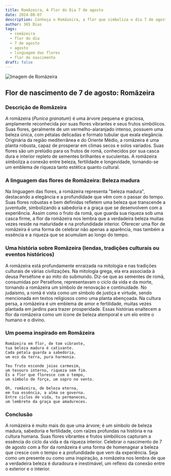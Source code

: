 ```yaml
---
title: Romãzeira, A Flor do Dia 7 de agosto
date: 2024-08-07
description: Conheça o Romãzeira, a flor que simboliza o dia 7 de agosto e seu significado 'Beleza madura'. Explore a beleza e o simbolismo desta flor encantadora.
author: 365 Dias
tags:
  - romãzeira
  - flor do dia
  - 7 de agosto
  - agosto
  - linguagem das flores
  - flor do nascimento
draft: false
---
```


![Imagem de Romãzeira](https://cdn.pixabay.com/photo/2012/09/30/02/58/flowers-58556_1280.jpg#center)


## Flor de nascimento de 7 de agosto: Romãzeira

### Descrição de Romãzeira

A romãzeira (_Punica granatum_) é uma árvore pequena e graciosa, amplamente reconhecida por suas flores vibrantes e seus frutos simbólicos. Suas flores, geralmente de um vermelho-alaranjado intenso, possuem uma beleza única, com pétalas delicadas e formato tubular que exala elegância. Originária da região mediterrânea e do Oriente Médio, a romãzeira é uma planta robusta, capaz de prosperar em climas secos e solos variados. Suas flores são um prelúdio para os frutos de romã, conhecidos por sua casca dura e interior repleto de sementes brilhantes e suculentas. A romãzeira simboliza a conexão entre beleza, fertilidade e longevidade, tornando-se um emblema de riqueza tanto estética quanto cultural.

### A linguagem das flores de Romãzeira: Beleza madura

Na linguagem das flores, a romãzeira representa "beleza madura", destacando a elegância e a profundidade que vêm com o passar do tempo. Suas flores robustas e bem definidas refletem uma beleza que transcende a juventude, simbolizando a sabedoria e a graça que se desenvolvem com a experiência. Assim como o fruto da romã, que guarda sua riqueza sob uma casca firme, a flor da romãzeira nos lembra que a verdadeira beleza muitas vezes reside na maturidade e na profundidade interior. Oferecer uma flor de romãzeira é uma forma de celebrar não apenas a aparência, mas também a essência e a riqueza que se acumulam ao longo do tempo.

### Uma história sobre Romãzeira (lendas, tradições culturais ou eventos históricos)

A romãzeira está profundamente enraizada na mitologia e nas tradições culturais de várias civilizações. Na mitologia grega, ela era associada à deusa Perséfone e ao mito do submundo. Diz-se que as sementes de romã, consumidas por Perséfone, representavam o ciclo da vida e da morte, tornando a romãzeira um símbolo de renovação e continuidade. No judaísmo, a romã é vista como um símbolo de justiça e virtude, sendo mencionada em textos religiosos como uma planta abençoada. Na cultura persa, a romãzeira é um emblema de amor e fertilidade, muitas vezes plantada em jardins para trazer prosperidade. Essas histórias enaltecem a flor da romãzeira como um ícone de beleza atemporal e um elo entre o humano e o divino.

### Um poema inspirado em Romãzeira

```
Romãzeira em flor, de tom vibrante,  
tua beleza madura é cativante.  
Cada pétala guarda a sabedoria,  
um eco da terra, pura harmonia.  

Teu fruto esconde joias carmesim,  
um tesouro interno, riqueza sem fim.  
És a flor que floresce com o tempo,  
um símbolo de força, um sopro no vento.  

Oh, romãzeira, de beleza eterna,  
em tua essência, a alma se governa.  
Entre ciclos de vida, tu permaneces,  
um lembrete da graça que amadureces.  
```

### Conclusão

A romãzeira é muito mais do que uma árvore; é um símbolo de beleza madura, sabedoria e fertilidade, com raízes profundas na história e na cultura humana. Suas flores vibrantes e frutos simbólicos capturam a essência do ciclo da vida e da riqueza interior. Celebrar o nascimento de 7 de agosto com a flor da romãzeira é uma forma de homenagear a beleza que cresce com o tempo e a profundidade que vem da experiência. Seja como um presente ou como uma inspiração, a romãzeira nos lembra de que a verdadeira beleza é duradoura e inestimável, um reflexo da conexão entre o exterior e o interior.